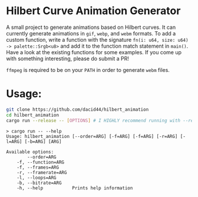 # Hilbert Curve Animation Generator
A small project to generate animations based on Hilbert curves. It can currently generate animations in `gif`, `webp`, and `webm` formats. To add a custom function, write a function with the signature `fn(i: u64, size: u64) -> palette::Srgb<u8>` and add it to the function match statement in `main()`. Have a look at the existing functions for some examples. If you come up with something interesting, please do submit a PR!

`ffmpeg` is required to be on your `PATH` in order to generate `webm` files.

# Usage:
```bash
git clone https://github.com/dacid44/hilbert_animation
cd hilbert_animation
cargo run --release -- [OPTIONS] # I HIGHLY recommend running with --release!
```

```
> cargo run -- --help
Usage: hilbert_animation [--order=ARG] [-f=ARG] [-f=ARG] [-r=ARG] [-l=ARG] [-b=ARG] [ARG]

Available options:
        --order=ARG
    -f, --function=ARG
    -f, --frames=ARG
    -r, --framerate=ARG
    -l, --loops=ARG
    -b, --bitrate=ARG
    -h, --help           Prints help information
```

